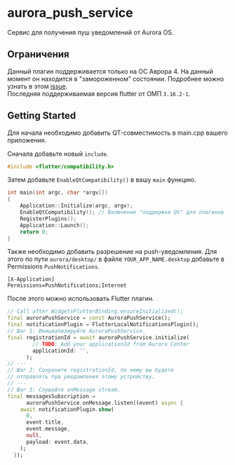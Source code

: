 # aurora_push_service

Сервис для получения пуш уведомлений от Aurora OS.

## Ограничения
Данный плагин поддерживается только на ОС Аврора 4. На данный момент он находится в "замороженном" состоянии.
Подробнее можно узнать в этом [issue](https://github.com/smmarty/aurora_flutter/issues/5#issuecomment-2220103449).  
Последняя поддерживаемая версия flutter от ОМП `3.16.2-1`.

## Getting Started
Для начала необходимо добавить QT-совместимость в main.cpp вашего приложения. 

Сначала добавьте новый `include`.
```c++
#include <flutter/compatibility.h>
```

Затем добавьте `EnableQtCompatibility()` в вашу `main` функцию.
```c++
int main(int argc, char *argv[])
{
    Application::Initialize(argc, argv);
    EnableQtCompatibility(); // Включение "поддержки Qt" для плагинов
    RegisterPlugins();
    Application::Launch();
    return 0;
}
```

Также необходимо добавить разрешение на push-уведомления.
Для этого по пути `aurora/desktop/` в файле `YOUR_APP_NAME.desktop`
добавьте в Permissions `PushNotifications`.
```desktop
[X-Application]
Permissions=PushNotifications;Internet
```

После этого можно использовать Flutter плагин.
```dart
// Call after WidgetsFlutterBinding.ensureInitialized();
final auroraPushService = const AuroraPushService();
final notificationPlugin = FlutterLocalNotificationsPlugin();
// Шаг 1: Инициализируйте AuroraPushService.
final registrationId = await auroraPushService.initialize(
        // TODO: Add your applicationId from Aurora Center
        applicationId: '',
      );
// ···
// Шаг 2: Сохраните registrationId, по нему вы будете
// отправлять пуш уведомления этому устройству.
// ···
// Шаг 3: Слушайте onMessage stream.
final messagesSubscription =
      auroraPushService.onMessage.listen((event) async {
    await notificationPlugin.show(
      0,
      event.title,
      event.message,
      null,
      payload: event.data,
    );
  });
```